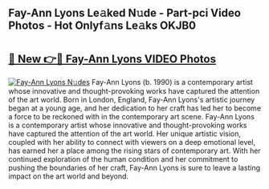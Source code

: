 ## Fay-Ann Lyons Le𝚊ked N𝚞de - Part-pci Video Photos - Hot Onlyf𝚊ns Le𝚊ks OKJB0

# <h2><a href="http://ab59085.deff.icu/?id=Fay-Ann+Lyons">🔗 New 👉🔴 Fay-Ann Lyons VIDEO Photos</a></h2>

[![Fay-Ann Lyons N𝚞des](https://i.imgur.com/rIISA9y.gif)](http://ab59085.deff.icu/?id=Fay-Ann+Lyons)
Fay-Ann Lyons (b. 1990) is a contemporary artist whose innovative and thought-provoking works have captured the attention of the art world. Born in London, England, Fay-Ann Lyons's artistic journey began at a young age, and her dedication to her craft has led her to become a force to be reckoned with in the contemporary art scene. Fay-Ann Lyons is a contemporary artist whose innovative and thought-provoking works have captured the attention of the art world. Her unique artistic vision, coupled with her ability to connect with viewers on a deep emotional level, has earned her a place among the rising stars of contemporary art. With her continued exploration of the human condition and her commitment to pushing the boundaries of her craft, Fay-Ann Lyons is sure to leave a lasting impact on the art world and beyond.
